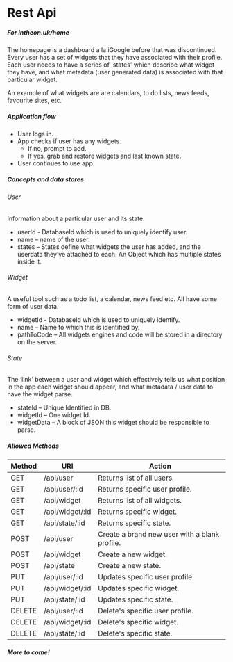 # Rest Api 
##### For intheon.uk/home #####

The homepage is a dashboard a la iGoogle before that was discontinued. Every user has a set of widgets that they have associated with their profile. Each user needs to have a series of 'states' which describe what widget they have, and what metadata (user generated data) is associated with that particular widget.

An example of what widgets are are calendars, to do lists, news feeds, favourite sites, etc.

##### Application flow #####

- User logs in.
- App checks if user has any widgets.
  - If no, prompt to add.
  - If yes, grab and restore widgets and last known state.
- User continues to use app.

##### Concepts and data stores #####

###### User ######

Information about a particular user and its state. 

-	userId  - DatabaseId which is used to uniquely identify user.
-	name – name of the user.
-	states – States define what widgets the user has added, and the userdata they’ve attached to each. An Object which has multiple states inside it.

###### Widget ######

A useful tool such as a todo list, a calendar, news feed etc. All have some form of user data.

-	widgetId - DatabaseId which is used to uniquely identify.
-	name – Name to which this is identified by.
-	pathToCode – All widgets engines and code will be stored in a directory on the server.

###### State ######

The ‘link’ between a user and widget which effectively tells us what position in the app each widget should appear, and what metadata / user data to have the widget parse.

-	stateId – Unique Identified in DB.
-	widgetId – One widget Id.
-	widgetData – A block of JSON this widget should be responsible to parse.

##### Allowed Methods #####

| Method | URI          | Action                     |
|--------|--------------|----------------------------|
| GET    | /api/user    | Returns list of all users. |
| GET    | /api/user/:id | Returns specific user profile. |
| GET    | /api/widget | Returns list of all widgets. |
| GET    | /api/widget/:id | Returns specific widget. |
| GET    | /api/state/:id | Returns specific state. |
| POST  | /api/user | Create a brand new user with a blank profile. |
| POST  | /api/widget | Create a new widget. |
| POST  | /api/state | Create a new state. |
| PUT    | /api/user/:id | Updates specific user profile. |
| PUT    | /api/widget/:id | Updates specific widget. |
| PUT    | /api/state/:id | Updates specific state. |
| DELETE    | /api/user/:id | Delete's specific user profile. |
| DELETE    | /api/widget/:id | Delete's specific widget. |
| DELETE    | /api/state/:id | Delete's specific state. |


##### More to come! #####
